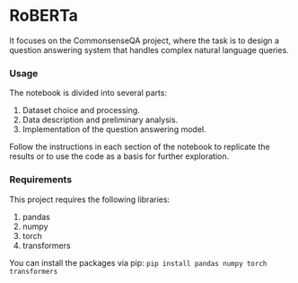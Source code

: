 # RoBERTa

It focuses on the CommonsenseQA project, where the task is to design a question answering system that handles complex natural language queries. 

### Usage

The notebook is divided into several parts:
1. Dataset choice and processing.
2. Data description and preliminary analysis.
3. Implementation of the question answering model.

Follow the instructions in each section of the notebook to replicate the results or to use the code as a basis for further exploration.

### Requirements

This project requires the following libraries:

1. pandas
2. numpy
3. torch
4. transformers

You can install the packages via pip: 
`pip install pandas numpy torch transformers`

